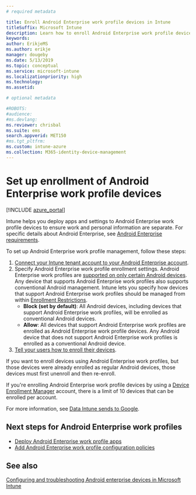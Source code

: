 ```yaml
---
# required metadata

title: Enroll Android Enterprise work profile devices in Intune
titleSuffix: Microsoft Intune
description: Learn how to enroll Android Enterprise work profile devices in Intune.
keywords:
author: ErikjeMS 
ms.author: erikje
manager: dougeby
ms.date: 5/13/2019
ms.topic: conceptual
ms.service: microsoft-intune
ms.localizationpriority: high
ms.technology:
ms.assetid: 

# optional metadata

#ROBOTS:
#audience:
#ms.devlang:
ms.reviewer: chrisbal
ms.suite: ems
search.appverid: MET150
#ms.tgt_pltfrm:
ms.custom: intune-azure
ms.collection: M365-identity-device-management
---
```


# Set up enrollment of Android Enterprise work profile devices

[!INCLUDE [azure_portal](./includes/azure_portal.md)]

Intune helps you deploy apps and settings to Android Enterprise work profile devices to ensure work and personal information are separate. For specific details about Android Enterprise, see [Android Enterprise requirements](https://support.google.com/work/android/answer/6174145?hl=en&ref_topic=6151012).

To set up Android Enterprise work profile management, follow these steps:

1. [Connect your Intune tenant account to your Android Enterprise account](connect-intune-android-enterprise.md).
2. Specify Android Enterprise work profile enrollment settings. Android Enterprise work profiles are [supported on only certain Android devices](https://support.google.com/work/android/answer/6174145?hl=en&ref_topic=6151012%20style=%22target=new_window%22). Any device that supports Android Enterprise work profiles also supports conventional Android management. Intune lets you specify how devices that support Android Enterprise work profiles should be managed from within [Enrollment Restrictions](enrollment-restrictions-set.md).
    - **Block (set by default)**:  All Android devices, including devices that support Android Enterprise work profiles, will be enrolled as conventional Android devices.
    - **Allow**: All devices that support Android Enterprise work profiles are enrolled as Android Enterprise work profile devices. Any Android device that does not support Android Enterprise work profiles is enrolled as a conventional Android device.
3. [Tell your users how to enroll their devices](/intune-user-help/create-a-work-profile-and-enroll-your-device-in-intune-android).  

If you want to enroll devices using Android Enterprise work profiles, but those devices were already enrolled as regular Android devices, those devices must first unenroll and then re-enroll.

If you're enrolling Android Enterprise work profile devices by using a [Device Enrollment Manager](device-enrollment-manager-enroll.md) account, there is a limit of 10 devices that can be enrolled per account.

For more information, see [Data Intune sends to Google](data-intune-sends-to-google.md).

## Next steps for Android Enterprise work profiles
- [Deploy Android Enterprise work profile apps](apps-add-android-for-work.md)
- [Add Android Enterprise work profile configuration policies](device-profiles.md)

## See also

[Configuring and troubleshooting Android enterprise devices in Microsoft Intune](https://support.microsoft.com/help/4476974)
